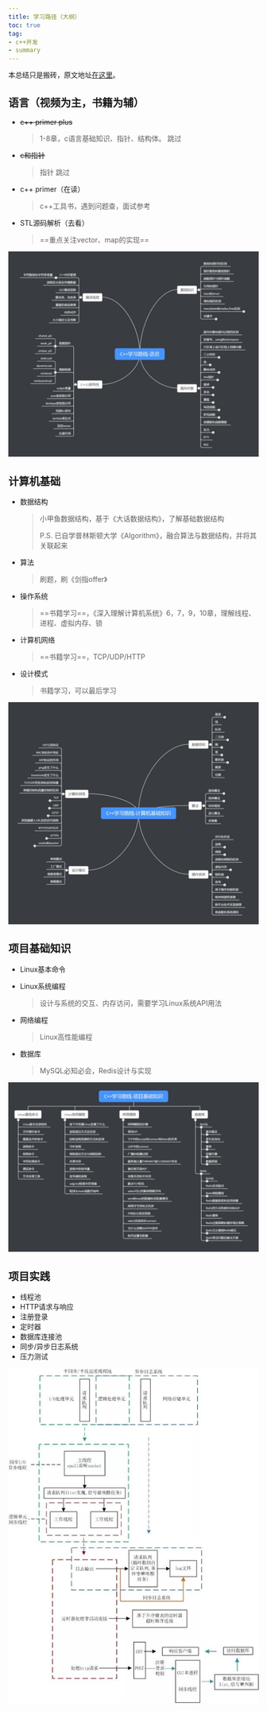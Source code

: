 ```yaml
---
title: 学习路径（大纲）
toc: true
tag:
- c++开发
- summary
---
```


本总结只是搬砖，原文地址[在这里](https://mp.weixin.qq.com/s/GGG10XQLP2QhX_1EThlgkg)。

## 语言（视频为主，书籍为辅）

- ~~c++ primer plus~~

  > 1-8章，c语言基础知识、指针、结构体。	跳过

- ~~c和指针~~

  > 指针 跳过

- c++ primer（在读）

  > c++工具书，遇到问题查，面试参考

- STL源码解析（去看）

  > ==重点关注vector、map的实现==



![c++学习路线-语言](/assets/pics/学习路径_1.JPG)

## 计算机基础

- 数据结构

  > 小甲鱼数据结构，基于《大话数据结构》，了解基础数据结构
  >
  > P.S. 已自学普林斯顿大学《Algorithm》，融合算法与数据结构，并将其关联起来

- 算法

  > 刷题，刷《剑指offer》

- 操作系统

  > ==书籍学习==，《深入理解计算机系统》6，7，9，10章，理解线程、进程、虚拟内存、锁

- 计算机网络

  > ==书籍学习==，TCP/UDP/HTTP

- 设计模式

  > 书籍学习，可以最后学习

![c++学习路线-计算机基础知识](/assets/pics/学习路径_2.JPG)

## 项目基础知识

- Linux基本命令

- Linux系统编程

  > 设计与系统的交互、内存访问，需要学习Linux系统API用法

- 网络编程

  > Linux高性能编程

- 数据库

  > MySQL必知必会，Redis设计与实现

![c++学习路线-项目基础知识](/assets/pics/学习路径_3.JPG)

## 项目实践

- 线程池
- HTTP请求与响应
- 注册登录
- 定时器
- 数据库连接池
- 同步/异步日志系统
- 压力测试

![c++学习路线-项目](/assets/pics/学习路径_4.JPG)